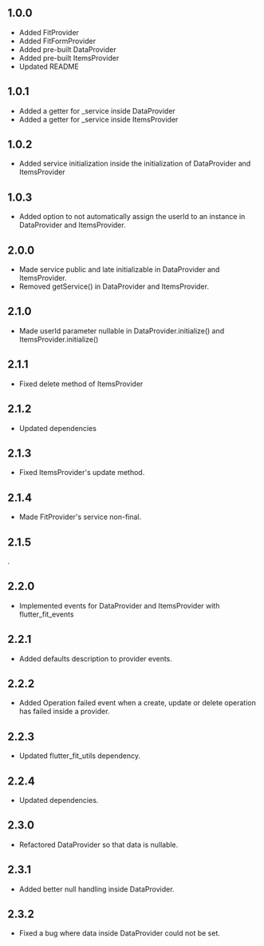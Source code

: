 ## 1.0.0

- Added FitProvider
- Added FitFormProvider
- Added pre-built DataProvider
- Added pre-built ItemsProvider
- Updated README

## 1.0.1

- Added a getter for _service inside DataProvider
- Added a getter for _service inside ItemsProvider

## 1.0.2

- Added service initialization inside the initialization of DataProvider and ItemsProvider

## 1.0.3

- Added option to not automatically assign the userId to an instance in DataProvider and ItemsProvider.

## 2.0.0

- Made service public and late initializable in DataProvider and ItemsProvider.
- Removed getService() in DataProvider and ItemsProvider.

## 2.1.0
- Made userId parameter nullable in DataProvider.initialize() and ItemsProvider.initialize()

## 2.1.1
- Fixed delete method of ItemsProvider

## 2.1.2

- Updated dependencies

## 2.1.3

- Fixed ItemsProvider's update method.

## 2.1.4

- Made FitProvider's service non-final.

## 2.1.5
.

## 2.2.0

- Implemented events for DataProvider and ItemsProvider with flutter_fit_events

## 2.2.1

- Added defaults description to provider events.

## 2.2.2

- Added Operation failed event when a create, update or delete operation has failed inside a provider.

## 2.2.3
- Updated flutter_fit_utils dependency.

## 2.2.4
- Updated dependencies.

## 2.3.0
- Refactored DataProvider so that data is nullable.

## 2.3.1
- Added better null handling inside DataProvider.

## 2.3.2
- Fixed a bug where data inside DataProvider could not be set.